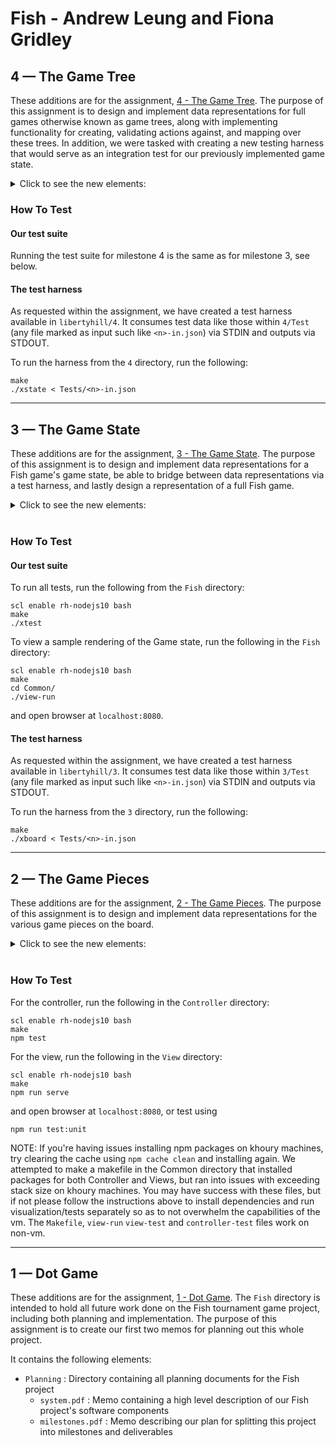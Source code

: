 # Fish - Andrew Leung and Fiona Gridley

## 4 &mdash; The Game Tree

These additions are for the assignment, [4 - The Game Tree](https://felleisen.org/matthias/4500-f20/4.html). The purpose of this assignment is to design and implement data representations for full games otherwise known as game trees, along with implementing functionality for creating, validating actions against, and mapping over these trees. In addition, we were tasked with creating a new testing harness that would serve as an integration test for our previously implemented game state.

<details>
  <summary>Click to see the new elements:</summary>
  
- `Fish` : Directory containing the entire Fish project
  - `Common`
    - `Controller`
      - `src`
        - `gameTreeCreation.ts` : Typescript file with functions for creating a GameTree
        - `queryGameTree.ts` : Typescript file with functions related to querying a game tree (validating move, applying function to child nodes)
        - `testHarnessConversion.ts` : Typescript file with functions relating to converting json test harness input to our data representations
        - `testHarnessInput.ts` : Typescript file with type definintions for expected input for test harness data
        - `xstate.ts` : TypeScript file with implementation for the assignment test harness
      - `tests` : Directory containing test files for implementations
        - `gameTreeCreation.spec.ts` : `gameTreeCreation.ts` test file
        - `queryGameTree.spec.ts` : `queryGameTree.ts` test file
        - `xstate.spec.ts` : test file
    - `game-tree.ts` : TypeScript file containing definitions for game tree data representations
    - `player-interface.ts` Typescript file containing API for player component
  - `Planning` : Directory containing all planning documents for the Fish project
    - `player-protocol.md` : Design document for planning the API for the player-referee protocol

</details>

### How To Test

#### Our test suite

Running the test suite for milestone 4 is the same as for milestone 3, see below.

#### The test harness

As requested within the assignment, we have created a test harness available in `libertyhill/4`. It consumes test data like those within `4/Test` (any file marked as input such like `<n>-in.json`) via STDIN and outputs via STDOUT.

To run the harness from the `4` directory, run the following:

```
make
./xstate < Tests/<n>-in.json
```

---

## 3 &mdash; The Game State

These additions are for the assignment, [3 - The Game State](https://felleisen.org/matthias/4500-f20/3.html). The purpose of this assignment is to design and implement data representations for a Fish game's game state, be able to bridge between data representations via a test harness, and lastly design a representation of a full Fish game.

<details>
  <summary>Click to see the new elements:</summary>
  
- `Fish` : Directory containing the entire Fish project
  - `Common`
    - `Controller`
      - `src`
        - `boardCreation.ts` : TypeScript file with functions for creating a board
        - `gameStateCreation.ts` : TypeScript file with functions for creating a Game state
        - `movementChecking.ts` : TypeScript file with functions related to finding reachable positions on the game board
        - `penguinPlacement.ts` : TypeScript file with functions related to moving and placing penguins within a Game
        - `validation.ts` : TypeScript file with functions which validate various aspects and inputs of the requested functionalities
        - `xboard.ts` : TypeScript file with implementation for the assignment test harness
      - `tests` : Directory containing test files for implementations
        - `boardCreation.spec.ts` : `boardCreation.ts` test file
        - `gameStateCreation.spec.ts` : `gameStateCreation.ts` test file
        - `movementChecking.spec.ts` : `movementChecking.ts` test file
        - `penguinPlacement.spec.ts` : `penguinPlacement.ts` test file
        - `validation.spec.ts` : `validation.ts` test file
    - `Views`
      - `vue`
        - `src`
          - `components` : Directory containing Vue components used in displaying a Game
            - `Game.vue` : Vue component for displaying an entire Game state
            - `Player.vue` : Vue component for displaying a Player's information and Game state information
            - `Roster.vue` : Vue component for displaying the entire roster of Players within a Game state
          - `App.vue` : Primary Vue component which displays the entire game state
        - `tests` : Directory containing all front end tests
          - `unit` : Directory containing all front end unit tests
            - `game.spec.ts` : Test file containing tests for Game component
            - `player.spec.ts` : Test file containing tests for Player component
            - `roster.spec.ts` : Test file containing tests for Roster component
    - `board.ts` : TypeScript file containing definitions for board data representations
    - `state.ts` : TypeScript file containing definitions for game state data representations
    - `view-run` : Bash script for spinning up the view in order to view a sample Game state rendering as requested in the assignment
  - `Planning` : Directory containing all planning documents for the Fish project
    - `games.md` : Design document for planning the data representation for full games
  - `Makefile` : File for downloading dependencies and setting permissions across the entire Fish project
  - `xtest` : Bash script for running the Fish project's entire test suite across the controller and view

</details>
<br/>

### How To Test

#### Our test suite

To run all tests, run the following from the `Fish` directory:

```
scl enable rh-nodejs10 bash
make
./xtest
```

To view a sample rendering of the Game state, run the following in the `Fish` directory:

```
scl enable rh-nodejs10 bash
make
cd Common/
./view-run
```

and open browser at `localhost:8080`.

#### The test harness

As requested within the assignment, we have created a test harness available in `libertyhill/3`. It consumes test data like those within `3/Test` (any file marked as input such like `<n>-in.json`) via STDIN and outputs via STDOUT.

To run the harness from the `3` directory, run the following:

```
make
./xboard < Tests/<n>-in.json
```

---

## 2 &mdash; The Game Pieces

These additions are for the assignment, [2 - The Game Pieces](https://felleisen.org/matthias/4500-f20/2.html). The purpose of this assignment is to design and implement data representations for the various game pieces on the board.

<details>
  <summary>Click to see the new elements:</summary>

- `Common` : Directory containing implementation files
  - `Controller` : Directory containing both game piece models and implementations for the requested functionalities
    - `src` : Directory containing source code for the requested functionalities
      - `boardCreation.ts` : TypeScript file with functions for creating a board
      - `movement.ts` : TypeScript file with functions related to finding reachable positions on the game board
      - `validation.ts` : TypeScript file with functions which validate various aspects and inputs of the requested functionalities
    - `tests` : Directory containing test files for implementations
      - `boardCreation.spec.ts` : `boardCreation.ts` test file
      - `movement.spec.ts` : `movement.ts` test file
      - `validation.spec.ts` : `validation.ts` test file
    - `types` : Directory containing files for type definitions
      - `board.ts` : TypeScript file with type definitions for the game pieces
      - `errors.ts` : TypeScript file with type definitions for our defined types of errors
    - `.eslintrc` : Configuration file for eslint
    - `package.json` : Node generated file for handling project information and dependencies.
    - `tsconfig.json` : Configuration file for Typescript
  - `Views` : Directory for housing view implementations
    - `vue` : Directory housing a single view implementation using the [Vue](https://vuejs.org/) framework
      - `public` : Directory housing public assets and `index.html`
        - `fish.svg` : SVG asset for the fish game piece
        - `index.html` : The default home page
      - `src` : Directory containing view source code
        - `components` : Directory containing Vue components used in displaying the board
          - `Board.vue` : Vue component for the board
          - `Fish.vue` : Vue component for a fish game piece
          - `FishGroup.vue` : Vue component for a group of fish game pieces which are displayed on a single tile
          - `Penguin.vue` : Vue component for the penguin game piece
          - `Tile.vue` : Vue component for the tile game piece
        - `types` : Directory holding any common types used for generating the view
          - `visualization.ts` : TypeScript file containing definition for types related to rendering the board
        - `App.vue` : Primary Vue component which displays the entire game
        - `main.ts` : TypeScript file containing the entrypoint to the view, mounting the Vue app to HTML
        - `shims-tsx.d.ts` : File automatically generated by Vue, tells the compiler/IDE how to import tsx files
        - `shims.vue.d.ts` : File automatically generated by Vue, tells the compiler/IDE how to import vue files
      - `tests` : Directory containing all front end tests
        - `unit` : Directory containing all front end unit tests
          - `board.spec.ts` : Test file containing tests for Board component
          - `fish.spec.ts` : Test file containing tests for Fish component
          - `fishGroup.spec.ts` : Test file containing tests for FishGroup component
          - `penguin.spec.ts` : Test file containing tests for Penguin component
          - `tile.spec.ts` : Test file containing tests for Tile component
      - `.eslintrc` : Configuration file for eslint
      - `.gitignore` : gitignore for ommitting build-related files from commits
      - `babel.config.js` : Configuration file for babel
      - `jest.config.js` : Configuration file for jest
      - `package.json` : Node generated file for handling project information and dependencies.
      - `README.md` : Vue generated README describing the available npm scripts
      - `tsconfig.json` : Configuration file for Typescript
- `Planning` : Directory containing all planning documents for the Fish project
  - `game-state.md` : Design document for planning the game state and game state interface
    </details>
  <br/>

### How To Test

For the controller, run the following in the `Controller` directory:

```
scl enable rh-nodejs10 bash
make
npm test
```

For the view, run the following in the `View` directory:

```
scl enable rh-nodejs10 bash
make
npm run serve
```

and open browser at `localhost:8080`,
or test using

```
npm run test:unit
```

NOTE: If you're having issues installing npm packages on khoury machines, try clearing the cache using `npm cache clean` and installing again.
We attempted to make a makefile in the Common directory that installed packages for both Controller and Views, but ran into issues with exceeding stack size on khoury machines. You may have success with these files, but if not please follow the instructions above to install dependencies and run visualization/tests separately so as to not overwhelm the capabilities of the vm. The `Makefile`, `view-run` `view-test` and `controller-test` files work on non-vm.

---

## 1 &mdash; Dot Game

These additions are for the assignment, [1 - Dot Game](https://felleisen.org/matthias/4500-f20/1.html). The `Fish` directory is intended to hold all future work done on the Fish tournament game project, including both planning and implementation. The purpose of this assignment is to create our first two memos for planning out this whole project.

It contains the following elements:

- `Planning` : Directory containing all planning documents for the Fish project
  - `system.pdf` : Memo containing a high level description of our Fish project's software components
  - `milestones.pdf` : Memo describing our plan for splitting this project into milestones and deliverables
